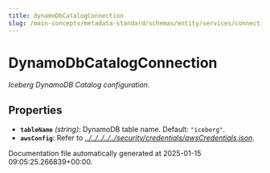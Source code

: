 ```yaml
---
title: dynamoDbCatalogConnection
slug: /main-concepts/metadata-standard/schemas/entity/services/connections/database/iceberg/dynamodbcatalogconnection
---
```


# DynamoDbCatalogConnection

*Iceberg DynamoDB Catalog configuration.*

## Properties

- **`tableName`** *(string)*: DynamoDB table name. Default: `"iceberg"`.
- **`awsConfig`**: Refer to *[../../../../../security/credentials/awsCredentials.json](#/../../../../security/credentials/awsCredentials.json)*.


Documentation file automatically generated at 2025-01-15 09:05:25.266839+00:00.
